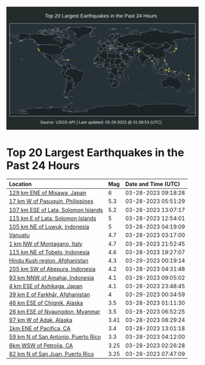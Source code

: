 ![Map](./map.png)

# Top 20 Largest Earthquakes in the Past 24 Hours

| Location | Mag | Date and Time (UTC) |
|:---|:---|:---|
| [129 km ENE of Misawa, Japan](https://earthquake.usgs.gov/earthquakes/eventpage/us6000k09q) | 6 | 03-28-2023 09:18:28 |
| [17 km W of Pasuquin, Philippines](https://earthquake.usgs.gov/earthquakes/eventpage/us6000k091) | 5.3 | 03-28-2023 05:51:29 |
| [107 km ESE of Lata, Solomon Islands](https://earthquake.usgs.gov/earthquakes/eventpage/us6000k0bv) | 5.2 | 03-28-2023 13:07:17 |
| [115 km E of Lata, Solomon Islands](https://earthquake.usgs.gov/earthquakes/eventpage/us6000k0bq) | 5 | 03-28-2023 12:54:01 |
| [105 km NE of Luwuk, Indonesia](https://earthquake.usgs.gov/earthquakes/eventpage/us6000k08q) | 5 | 03-28-2023 04:19:09 |
| [Vanuatu](https://earthquake.usgs.gov/earthquakes/eventpage/us6000k08j) | 4.7 | 03-28-2023 03:17:00 |
| [1 km NW of Montagano, Italy](https://earthquake.usgs.gov/earthquakes/eventpage/us6000k0fj) | 4.7 | 03-28-2023 21:52:45 |
| [115 km NE of Tobelo, Indonesia](https://earthquake.usgs.gov/earthquakes/eventpage/us6000k0ex) | 4.6 | 03-28-2023 19:27:07 |
| [Hindu Kush region, Afghanistan](https://earthquake.usgs.gov/earthquakes/eventpage/us6000k0gc) | 4.3 | 03-29-2023 00:19:14 |
| [205 km SW of Abepura, Indonesia](https://earthquake.usgs.gov/earthquakes/eventpage/us6000k08t) | 4.2 | 03-28-2023 04:31:48 |
| [93 km NNW of Amahai, Indonesia](https://earthquake.usgs.gov/earthquakes/eventpage/us6000k09l) | 4.1 | 03-28-2023 09:05:02 |
| [4 km ESE of Ashikaga, Japan](https://earthquake.usgs.gov/earthquakes/eventpage/us6000k0ga) | 4.1 | 03-28-2023 23:48:45 |
| [39 km E of Farkhār, Afghanistan](https://earthquake.usgs.gov/earthquakes/eventpage/us6000k0gg) | 4 | 03-29-2023 00:34:59 |
| [46 km ESE of Chignik, Alaska](https://earthquake.usgs.gov/earthquakes/eventpage/ak0233zwf1z7) | 3.5 | 03-28-2023 01:11:30 |
| [26 km ESE of Nyaungdon, Myanmar](https://earthquake.usgs.gov/earthquakes/eventpage/us6000k09e) | 3.5 | 03-28-2023 06:52:25 |
| [97 km W of Adak, Alaska](https://earthquake.usgs.gov/earthquakes/eventpage/av91822841) | 3.41 | 03-28-2023 08:29:24 |
| [1km ENE of Pacifica, CA](https://earthquake.usgs.gov/earthquakes/eventpage/nc73863515) | 3.4 | 03-28-2023 13:01:18 |
| [59 km N of San Antonio, Puerto Rico](https://earthquake.usgs.gov/earthquakes/eventpage/pr71401848) | 3.3 | 03-28-2023 04:12:00 |
| [8km WSW of Petrolia, CA](https://earthquake.usgs.gov/earthquakes/eventpage/nc73863320) | 3.25 | 03-28-2023 02:26:28 |
| [82 km N of San Juan, Puerto Rico](https://earthquake.usgs.gov/earthquakes/eventpage/pr71401873) | 3.25 | 03-28-2023 07:47:09 |
